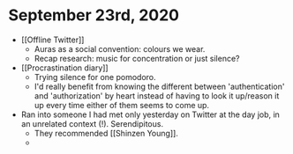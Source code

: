# September 23rd, 2020
- [[Offline Twitter]]
    - Auras as a social convention: colours we wear.
    - Recap research: music for concentration or just silence?
- [[Procrastination diary]]
    - Trying silence for one pomodoro.
    - I'd really benefit from knowing the different between 'authentication' and 'authorization' by heart instead of having to look it up/reason it up every time either of them seems to come up.
- Ran into someone I had met only yesterday on Twitter at the day job, in an unrelated context (!). Serendipitous.
    - They recommended [[Shinzen Young]].
    - 
